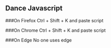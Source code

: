 ## Dance Javascript

###On Firefox
Ctrl + Shift + K and paste script

###On Chrome
Ctrl + Shift + K and paste script

###On Edge
No one uses edge
